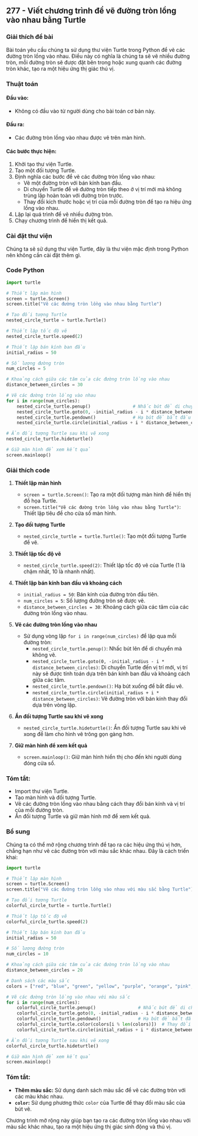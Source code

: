 ## 277 - Viết chương trình để vẽ đường tròn lồng vào nhau bằng Turtle

### Giải thích đề bài

Bài toán yêu cầu chúng ta sử dụng thư viện Turtle trong Python để vẽ các đường tròn lồng vào nhau. Điều này có nghĩa là chúng ta sẽ vẽ nhiều đường tròn, mỗi đường tròn sẽ được đặt bên trong hoặc xung quanh các đường tròn khác, tạo ra một hiệu ứng thị giác thú vị.

### Thuật toán

#### Đầu vào:

- Không có đầu vào từ người dùng cho bài toán cơ bản này.

#### Đầu ra:

- Các đường tròn lồng vào nhau được vẽ trên màn hình.

#### Các bước thực hiện:

1. Khởi tạo thư viện Turtle.
2. Tạo một đối tượng Turtle.
3. Định nghĩa các bước để vẽ các đường tròn lồng vào nhau:
   - Vẽ một đường tròn với bán kính ban đầu.
   - Di chuyển Turtle để vẽ đường tròn tiếp theo ở vị trí mới mà không trùng lặp hoàn toàn với đường tròn trước.
   - Thay đổi kích thước hoặc vị trí của mỗi đường tròn để tạo ra hiệu ứng lồng vào nhau.
4. Lặp lại quá trình để vẽ nhiều đường tròn.
5. Chạy chương trình để hiển thị kết quả.

### Cài đặt thư viện

Chúng ta sẽ sử dụng thư viện Turtle, đây là thư viện mặc định trong Python nên không cần cài đặt thêm gì.

### Code Python

```python
import turtle

# Thiết lập màn hình
screen = turtle.Screen()
screen.title("Vẽ các đường tròn lồng vào nhau bằng Turtle")

# Tạo đối tượng Turtle
nested_circle_turtle = turtle.Turtle()

# Thiết lập tốc độ vẽ
nested_circle_turtle.speed(2)

# Thiết lập bán kính ban đầu
initial_radius = 50

# Số lượng đường tròn
num_circles = 5

# Khoảng cách giữa các tâm của các đường tròn lồng vào nhau
distance_between_circles = 30

# Vẽ các đường tròn lồng vào nhau
for i in range(num_circles):
    nested_circle_turtle.penup()                # Nhấc bút để di chuyển không vẽ
    nested_circle_turtle.goto(0, -initial_radius - i * distance_between_circles)  # Di chuyển đến vị trí mới
    nested_circle_turtle.pendown()              # Hạ bút để bắt đầu vẽ
    nested_circle_turtle.circle(initial_radius + i * distance_between_circles)    # Vẽ đường tròn với bán kính thay đổi

# Ẩn đối tượng Turtle sau khi vẽ xong
nested_circle_turtle.hideturtle()

# Giữ màn hình để xem kết quả
screen.mainloop()
```

### Giải thích code

1. **Thiết lập màn hình**

   - `screen = turtle.Screen()`: Tạo ra một đối tượng màn hình để hiển thị đồ họa Turtle.
   - `screen.title("Vẽ các đường tròn lồng vào nhau bằng Turtle")`: Thiết lập tiêu đề cho cửa sổ màn hình.

2. **Tạo đối tượng Turtle**

   - `nested_circle_turtle = turtle.Turtle()`: Tạo một đối tượng Turtle để vẽ.

3. **Thiết lập tốc độ vẽ**

   - `nested_circle_turtle.speed(2)`: Thiết lập tốc độ vẽ của Turtle (1 là chậm nhất, 10 là nhanh nhất).

4. **Thiết lập bán kính ban đầu và khoảng cách**

   - `initial_radius = 50`: Bán kính của đường tròn đầu tiên.
   - `num_circles = 5`: Số lượng đường tròn sẽ được vẽ.
   - `distance_between_circles = 30`: Khoảng cách giữa các tâm của các đường tròn lồng vào nhau.

5. **Vẽ các đường tròn lồng vào nhau**

   - Sử dụng vòng lặp `for i in range(num_circles)` để lặp qua mỗi đường tròn:
     - `nested_circle_turtle.penup()`: Nhấc bút lên để di chuyển mà không vẽ.
     - `nested_circle_turtle.goto(0, -initial_radius - i * distance_between_circles)`: Di chuyển Turtle đến vị trí mới, vị trí này sẽ được tính toán dựa trên bán kính ban đầu và khoảng cách giữa các tâm.
     - `nested_circle_turtle.pendown()`: Hạ bút xuống để bắt đầu vẽ.
     - `nested_circle_turtle.circle(initial_radius + i * distance_between_circles)`: Vẽ đường tròn với bán kính thay đổi dựa trên vòng lặp.

6. **Ẩn đối tượng Turtle sau khi vẽ xong**

   - `nested_circle_turtle.hideturtle()`: Ẩn đối tượng Turtle sau khi vẽ xong để làm cho hình vẽ trông gọn gàng hơn.

7. **Giữ màn hình để xem kết quả**
   - `screen.mainloop()`: Giữ màn hình hiển thị cho đến khi người dùng đóng cửa sổ.

### Tóm tắt:

- Import thư viện Turtle.
- Tạo màn hình và đối tượng Turtle.
- Vẽ các đường tròn lồng vào nhau bằng cách thay đổi bán kính và vị trí của mỗi đường tròn.
- Ẩn đối tượng Turtle và giữ màn hình mở để xem kết quả.

### Bổ sung

Chúng ta có thể mở rộng chương trình để tạo ra các hiệu ứng thú vị hơn, chẳng hạn như vẽ các đường tròn với màu sắc khác nhau. Đây là cách triển khai:

```python
import turtle

# Thiết lập màn hình
screen = turtle.Screen()
screen.title("Vẽ các đường tròn lồng vào nhau với màu sắc bằng Turtle")

# Tạo đối tượng Turtle
colorful_circle_turtle = turtle.Turtle()

# Thiết lập tốc độ vẽ
colorful_circle_turtle.speed(2)

# Thiết lập bán kính ban đầu
initial_radius = 50

# Số lượng đường tròn
num_circles = 10

# Khoảng cách giữa các tâm của các đường tròn lồng vào nhau
distance_between_circles = 20

# Danh sách các màu sắc
colors = ["red", "blue", "green", "yellow", "purple", "orange", "pink", "cyan", "magenta", "brown"]

# Vẽ các đường tròn lồng vào nhau với màu sắc
for i in range(num_circles):
    colorful_circle_turtle.penup()                # Nhấc bút để di chuyển không vẽ
    colorful_circle_turtle.goto(0, -initial_radius - i * distance_between_circles)  # Di chuyển đến vị trí mới
    colorful_circle_turtle.pendown()              # Hạ bút để bắt đầu vẽ
    colorful_circle_turtle.color(colors[i % len(colors)])  # Thay đổi màu sắc
    colorful_circle_turtle.circle(initial_radius + i * distance_between_circles)    # Vẽ đường tròn với bán kính thay đổi

# Ẩn đối tượng Turtle sau khi vẽ xong
colorful_circle_turtle.hideturtle()

# Giữ màn hình để xem kết quả
screen.mainloop()
```

### Tóm tắt:

- **Thêm màu sắc:** Sử dụng danh sách màu sắc để vẽ các đường tròn với các màu khác nhau.
- **`color`:** Sử dụng phương thức `color` của Turtle để thay đổi màu sắc của bút vẽ.

Chương trình mở rộng này giúp bạn tạo ra các đường tròn lồng vào nhau với màu sắc khác nhau, tạo ra một hiệu ứng thị giác sinh động và thú vị.
